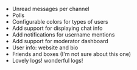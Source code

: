  * Unread messages per channel
 * Polls
 * Configurable colors for types of users
 * Add support for displaying chat info
 * Add notifications for username mentions
 * Add support for moderator dashboard
 * User info: website and bio
 * Friends and boxes (I'm not sure about this one)
 * Lovely logs! wonderful logs!
